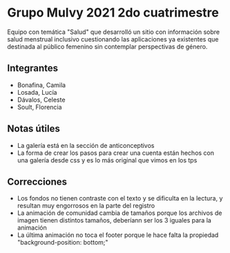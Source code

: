 # Grupo Mulvy 2021 2do cuatrimestre
Equipo con temática "Salud" que desarrolló un sitio con información sobre salud menstrual inclusivo cuestionando las aplicaciones ya existentes que destinada al público femenino sin contemplar perspectivas de género.
## Integrantes
* Bonafina, Camila
* Losada, Lucía
* Dávalos, Celeste
* Soult, Florencia
## Notas útiles
* La galería está en la sección de anticonceptivos
* La forma de crear los pasos para crear una cuenta están hechos con una galería desde css y es lo más original que vimos en los tps
## Correcciones
* Los fondos no tienen contraste con el texto y se dificulta en la lectura, y resultan muy engorrosos en la parte del registro
* La animación de comunidad cambia de tamaños porque los archivos de imagen tienen distintos tamaños, deberíann ser los 3 iguales para la animación
* La última animación no toca el footer porque le hace falta la propiedad "background-position: bottom;"

